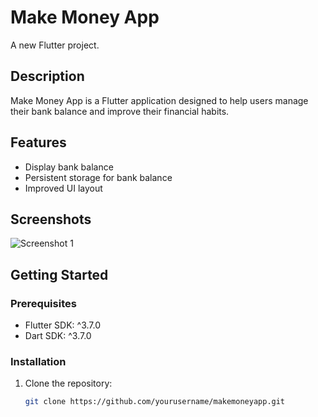 # Make Money App

A new Flutter project.

## Description

Make Money App is a Flutter application designed to help users manage their bank balance and improve their financial habits.

## Features

- Display bank balance
- Persistent storage for bank balance
- Improved UI layout

## Screenshots

![Screenshot 1](aseets/images/appss.png)

## Getting Started

### Prerequisites

- Flutter SDK: ^3.7.0
- Dart SDK: ^3.7.0

### Installation

1. Clone the repository:
   ```sh
   git clone https://github.com/yourusername/makemoneyapp.git
    ```